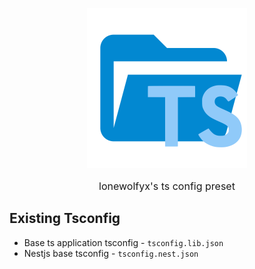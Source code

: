 <p align="center">
    <img src="./logo.svg" alt="tsconfig" width="256" height="256"/>
</p>
<p align="center" style="font-size: 16px">lonewolfyx's ts config preset</p>

## Existing Tsconfig

* Base ts application tsconfig - `tsconfig.lib.json`
* Nestjs base tsconfig - `tsconfig.nest.json`
